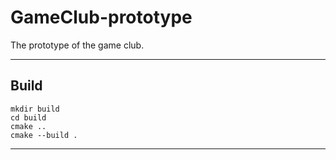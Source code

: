 # GameClub-prototype
The prototype of the game club.
___

## Build
```
mkdir build
cd build
cmake ..
cmake --build .

```
___
